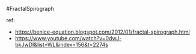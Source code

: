 #FractalSpirograph

ref: 
* https://benice-equation.blogspot.com/2012/01/fractal-spirograph.html
* https://www.youtube.com/watch?v=0dwJ-bkJwDI&list=WL&index=156&t=2274s